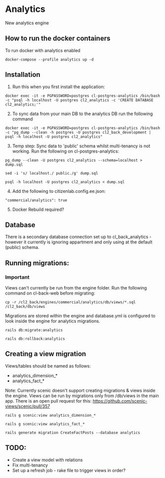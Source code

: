 # Analytics
New analytics engine

## How to run the docker containers

To run docker with analytics enabled

`docker-compose --profile analytics up -d`

## Installation

1. Run this when you first install the application:

```
docker exec -it -e PGPASSWORD=postgres cl-postgres-analytics /bin/bash -c "psql -h localhost -U postgres cl2_analytics -c 'CREATE DATABASE cl2_analytics;'"
```

2. To sync data from your main DB to the analytics DB run the following command

```
docker exec -it -e PGPASSWORD=postgres cl-postgres-analytics /bin/bash -c "pg_dump --clean -h postgres -U postgres cl2_back_development | psql -h localhost -U postgres cl2_analytics"
```

3. Temp step: Sync data to 'public' schema whilst multi-tenancy is not working. Run the following on cl-postgres-analytics:
```
pg_dump --clean -U postgres cl2_analytics --schema=localhost > dump.sql

sed -i 's/ localhost./ public./g' dump.sql

psql -h localhost -U postgres cl2_analytics < dump.sql
```

4. Add the following to citizenlab.config.ee.json:

`"commercial/analytics": true`

5. Docker Rebuild required?

## Database

There is a secondary database connection set up to cl_back_analytics - however it currently is ignoring appartment and 
only using at the default (public) schema.

## Running migrations:

### Important

Views can't currently be run from the engine folder.
Run the following command on cl-back-web before migrating:

`cp -r /cl2_back/engines/commercial/analytics/db/views/*.sql /cl2_back/db/views`

Migrations are stored within the engine and database.yml is configured to look inside the engine for analytics migrations.

`rails db:migrate:analytics`

`rails db:rollback:analytics`

## Creating a view migration

Views/tables should be named as follows:

* analytics_dimension_*
* analytics_fact_*

Note: Currently scenic doesn't support creating migrations & views inside the engine.
Views can be run by migrations only from /db/views in the main app. 
There is an open pull request for this: https://github.com/scenic-views/scenic/pull/357

`rails g scenic:view analytics_dimension_*`

`rails g scenic:view analytics_fact_*`

`rails generate migration CreateFactPosts --database analytics`

## TODO:

* Create a view model with relations
* Fix multi-tenancy
* Set up a refresh job - rake file to trigger views in order?


